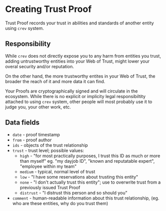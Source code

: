# Creating Trust Proof

Trust Proof records your trust in abilities and standards of another
entity using `crev` system.

## Responsibility

While `crev` does not directly expose you to any harm from
entities you trust, adding untrustworthy entities into your
Web of Trust, might lower your overal security and/or reputation.

On the other hand, the more trustworthy entites in your Web of Trust,
the broader the reach of it and more data it can find.

Your Proofs are cryptographically signed and will circulate in the ecosystem.
While there is no explicit or implicity legal responsibiltity attached to
using `crev` system, other people will most probably use it to judge you,
your other work, etc.

## Data fields

* `date` - proof timestamp
* `from` - proof author
* `ids` - objects of the trust relationship
* `trust` - trust level; possible values:
  * `high` - "for most practically purposes, I trust this ID as much or more
             than myself" eg. "my dayjob ID", "known and reputatable expert",
             "employee within my team"
  * `medium` - typical, normal level of trust
  * `low` - "I have some reservations about trusting this entity"
  * `none` - "I don't actually trust this entity"; use to overwrite trust from
             a previously issued Trust Proof
  * `distrust` - "I distrust this person and so should you"
* `comment` - human-readable information about this trust relationship,
             (eg. who are these entities, why do you trust them)
